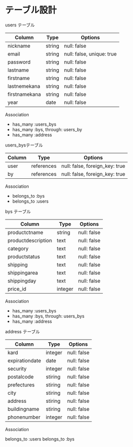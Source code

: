 # テーブル設計

  users テーブル

| Column        | Type   | Options                   |
| ------------- | ------ | ------------------------- |
| nickname      | string | null: false               |
| email         | string | null: false, unique: true |
| password      | string | null: false               |
| lastname      | string | null: false               |
| firstname     | string | null: false               |
| lastnemekana  | string | null: false               |
| firstnamekana | string | null: false               |
| year          | date   | null: false               |

Association
- has_many :users_bys
- has_many :bys, through: users_by
- has_many :address

users_bysテーブル

| Column        | Type       | Options                        |
| ------------- | ---------- | ------------------------------ |
| user          | references | null: false, foreign_key: true |
| by            | references | null: false, foreign_key: true |


Association

- belongs_to :bys
- belongs_to :users

 bys テーブル

| Column             | Type    | Options     |
| ------------------ | ------- | ----------- |
| productctname      | string  | null: false |
| productdescription | text    | null: false |
| category           | text    | null: false |
| productstatus      | text    | null: false |
| shipping           | text    | null: false |
| shippingarea       | text    | null: false |
| shippingday        | text    | null: false |
| price_id           | integer | null: false |

Association

- has_many :users_bys
- has_many :bys, through: users_bys
- has_many :address

 address テーブル

| Column             | Type    | Options     |
| ------------------ | ------- | ----------- |
| kard               | integer | null: false |
| expirationdate     | date    | null: false |
| security           | integer | null: false |
| postalcode         | stiring | null: false |
| prefectures        | stiring | null: false |
| city               | stiring | null: false |
| address            | stiring | null: false |
| buildingname       | stiring | null: false |
| phonenumber        | integer | null: false |

Association

belongs_to :users
belongs_to :bys

